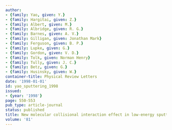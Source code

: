 ```yaml
---
author:
- {family: Yao, given: Y.}
- {family: Hargitai, given: Z.}
- {family: Albert, given: M.}
- {family: Albridge, given: R. G.}
- {family: Barnes, given: A. V.}
- {family: Gilligan, given: Jonathan Mark}
- {family: Ferguson, given: B. P.}
- {family: Lupke, given: G.}
- {family: Gordon, given: V. D.}
- {family: Tolk, given: Norman Henry}
- {family: Tully, given: J. C.}
- {family: Betz, given: G.}
- {family: Husinsky, given: W.}
container-title: Physical Review Letters
date: '1998-01-01'
id: yao_sputtering_1998
issued:
- {year: '1998'}
page: 550-553
pub_type: article-journal
status: published
title: New molecular collisional interaction effect in low-energy sputtering
volume: '81'
---
```

